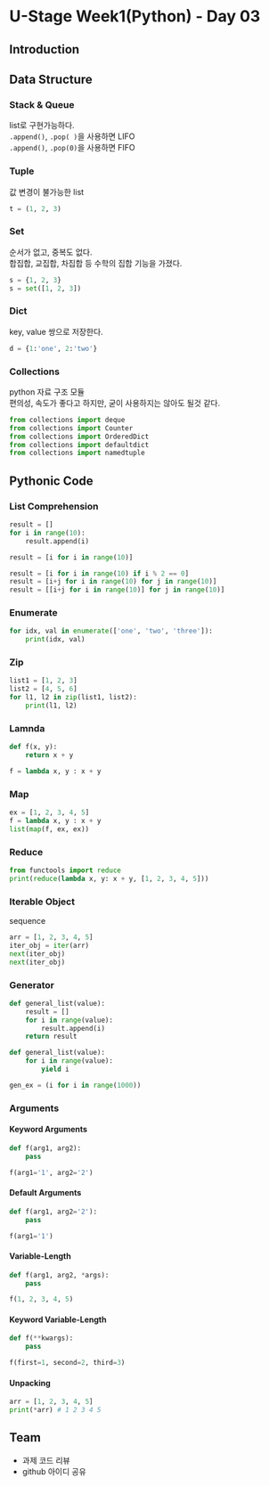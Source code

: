 # U-Stage Week1(Python) - Day 03

## Introduction

## Data Structure

### Stack & Queue
list로 구현가능하다.  
```.append()```, ```.pop( )```을 사용하면 LIFO  
```.append()```, ```.pop(0)```을 사용하면 FIFO  

### Tuple
값 변경이 불가능한 list  
```python
t = (1, 2, 3)
```

### Set
순서가 없고, 중복도 없다.  
합집합, 교집합, 차집합 등 수학의 집합 기능을 가졌다.  
```python
s = {1, 2, 3}
s = set([1, 2, 3])
```

### Dict
key, value 쌍으로 저장한다.  
```python
d = {1:'one', 2:'two'}
```

### Collections
python 자료 구조 모듈  
편의성, 속도가 좋다고 하지만, 굳이 사용하지는 않아도 될것 같다.  
```python
from collections import deque
from collections import Counter
from collections import OrderedDict
from collections import defaultdict
from collections import namedtuple
```

## Pythonic Code
### List Comprehension
```python
result = []
for i in range(10):
    result.append(i)

result = [i for i in range(10)]
```
```python
result = [i for i in range(10) if i % 2 == 0]
result = [i+j for i in range(10) for j in range(10)]
result = [[i+j for i in range(10)] for j in range(10)]
```

### Enumerate
```python
for idx, val in enumerate(['one', 'two', 'three']):
    print(idx, val)
```

### Zip
```python
list1 = [1, 2, 3]
list2 = [4, 5, 6]
for l1, l2 in zip(list1, list2):
    print(l1, l2)
```

### Lamnda
```python
def f(x, y):
    return x + y

f = lambda x, y : x + y
```

### Map
```python
ex = [1, 2, 3, 4, 5]
f = lambda x, y : x + y
list(map(f, ex, ex))
```

### Reduce
```python
from functools import reduce
print(reduce(lambda x, y: x + y, [1, 2, 3, 4, 5]))
```

### Iterable Object
sequence 
```python
arr = [1, 2, 3, 4, 5]
iter_obj = iter(arr)
next(iter_obj)
next(iter_obj)
```

### Generator
```python
def general_list(value):
    result = []
    for i in range(value):
        result.append(i)
    return result
```
```python
def general_list(value):
    for i in range(value):
        yield i
```

```python
gen_ex = (i for i in range(1000))
```

### Arguments
#### Keyword Arguments
```python
def f(arg1, arg2):
    pass

f(arg1='1', arg2='2')
```
#### Default Arguments
```python
def f(arg1, arg2='2'):
    pass

f(arg1='1')
```
#### Variable-Length
```python
def f(arg1, arg2, *args):
    pass

f(1, 2, 3, 4, 5)
```

#### Keyword Variable-Length
```python
def f(**kwargs):
    pass

f(first=1, second=2, third=3)
```

#### Unpacking
```python
arr = [1, 2, 3, 4, 5]
print(*arr) # 1 2 3 4 5
```


## Team
- 과제 코드 리뷰
- github 아이디 공유

